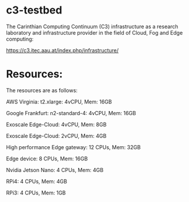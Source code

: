 # c3-testbed

The Carinthian Computing Continuum (C3) infrastructure as a research laboratory and infrastructure provider in the field of Cloud, Fog and Edge computing:

https://c3.itec.aau.at/index.php/infrastructure/


# Resources:

The resources are as follows:

AWS Virginia: 	  t2.xlarge:      4vCPU, Mem: 16GB

Google Frankfurt: n2-standard-4:  4vCPU, Mem: 16GB

Exoscale Edge-Cloud: 		          4vCPU, Mem: 8GB

Exoscale Edge-Cloud:              2vCPU, Mem: 4GB

High performance Edge gateway:    12 CPUs, Mem: 32GB

Edge device:			       		      8 CPUs, Mem: 16GB

Nvidia Jetson Nano:				        4 CPUs, Mem: 4GB

RPi4:    	  							        4 CPUs, Mem: 4GB

RPi3:  	  	  						        4 CPUs, Mem: 1GB
